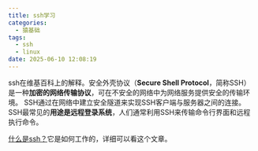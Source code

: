 ```yaml
---
title: ssh学习
categories:
  - 猿基础
tags:
  - ssh
  - linux
date: 2025-06-10 12:08:19
---
```


ssh在维基百科上的解释。安全外壳协议（**Secure Shell Protocol**，简称SSH）是一种**加密的网络传输协议**，可在不安全的网络中为网络服务提供安全的传输环境。 SSH通过在网络中建立安全隧道来实现SSH客户端与服务器之间的连接。 SSH最常见的**用途是远程登录系统**，人们通常利用SSH来传输命令行界面和远程执行命令。

[什么是ssh？](https://info.support.huawei.com/info-finder/encyclopedia/zh/SSH.html)它是如何工作的，详细可以看这个文章。
